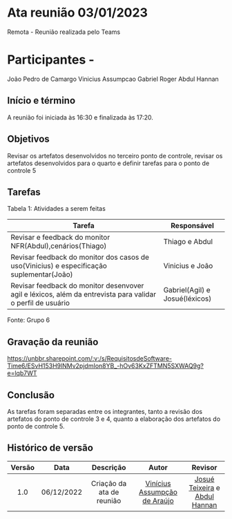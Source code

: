 # Ata reunião 03/01/2023

Remota - Reunião realizada pelo Teams
# Participantes - 
João Pedro de Camargo
Vinicius Assumpcao
Gabriel Roger
Abdul Hannan

## Início e término
A reunião foi iniciada às 16:30 e finalizada às 17:20.
## Objetivos
Revisar os artefatos desenvolvidos no terceiro ponto de controle, revisar os artefatos desenvolvidos para o quarto e definir tarefas para o ponto de controle 5
## Tarefas

Tabela 1: Atividades a serem feitas

| Tarefa | Responsável |
| ---- | ---- |
| Revisar e feedback do monitor NFR(Abdul),cenários(Thiago) | Thiago  e Abdul
| Revisar feedback do monitor dos casos de uso(Vinicius) e especificação suplementar(João)|  Vinicius e João
| Revisar feedback do monitor desenvover agil e léxicos, além da entrevista para validar o perfil de usuário | Gabriel(Agil) e Josué(léxicos)

Fonte: Grupo 6

## Gravação da reunião
https://unbbr.sharepoint.com/:v:/s/RequisitosdeSoftware-Time6/ESvH153H9lNMv2pjdmIon8YB_-hOv63KxZFTMN5SXWAQ9g?e=lqb7WT
## Conclusão
As tarefas foram separadas entre os integrantes, tanto a revisão dos artefatos do ponto de controle 3 e 4, quanto a elaboração dos artefatos do ponto de controle 5.
## Histórico de versão
| Versão | Data | Descrição | Autor | Revisor |
| :----: | :--: | :-------: | :---: | :-----: |
| 1.0 | 06/12/2022 | Criação da ata de reunião | [Vinícius Assumpção de Araújo](https://github.com/viniman27)  | [Josué Teixeira](https://github.com/zjosuez) e [Abdul Hannan](https://github.com/hannanhunny01) |
